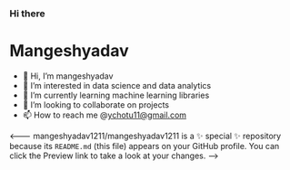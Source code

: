 ### Hi there
# Mangeshyadav

- 👋 Hi, I’m mangeshyadav
- 👀 I’m interested in data science and data analytics
- 🌱 I’m currently learning machine learning libraries
- 💞️ I’m looking to collaborate on projects
- 📫 How to reach me @ychotu11@gmail.com

<---
mangeshyadav1211/mangeshyadav1211 is a ✨ special ✨ repository because its `README.md` (this file) appears on your GitHub profile.
You can click the Preview link to take a look at your changes.
-->

